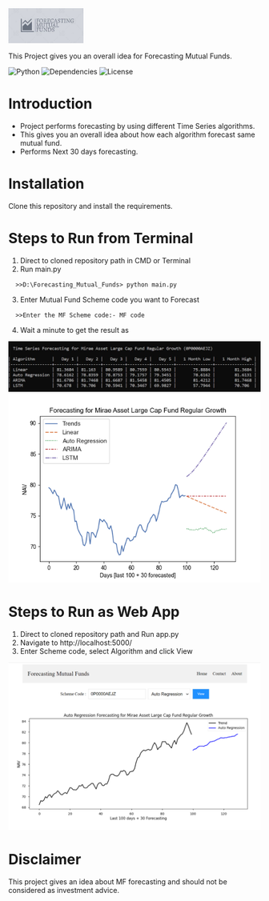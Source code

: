 <img src="./images/logo.png"  height="70">

This Project gives you an overall idea for Forecasting Mutual Funds.

![Python](https://img.shields.io/badge/python-v3.7+-blue.svg)
![Dependencies](https://img.shields.io/badge/dependencies-up%20to%20date-brightgreen.svg)
![License](https://img.shields.io/pypi/l/selenium-wire.svg)
<!--- ![Contributions welcome](https://img.shields.io/badge/contributions-welcome-orange.svg)--->

Introduction
============
* Project performs forecasting by using different Time Series algorithms.
* This gives you an overall idea about how each algorithm forecast same mutual fund.
* Performs Next 30 days forecasting.
  

Installation
=============
Clone this repository and install the requirements.


Steps to Run from Terminal
=================
1. Direct to cloned repository path in CMD or Terminal
2. Run main.py 
```shell
  >>D:\Forecasting_Mutual_Funds> python main.py
```
3. Enter Mutual Fund Scheme code you want to Forecast
```shell
  >>Enter the MF Scheme code:- MF code
```
4. Wait a minute to get the result as 

<img src="./images/forecasting_cmdl.JPG" >
<img src="./images/forecasting_plot.JPG" >


Steps to Run as Web App
=================
1. Direct to cloned repository path and Run app.py
2. Navigate to http://localhost:5000/
3. Enter Scheme code, select Algorithm and click View

<img src="./images/web_app1.png" >


Disclaimer
================
This project gives an idea about MF forecasting and should not be considered as investment advice.



